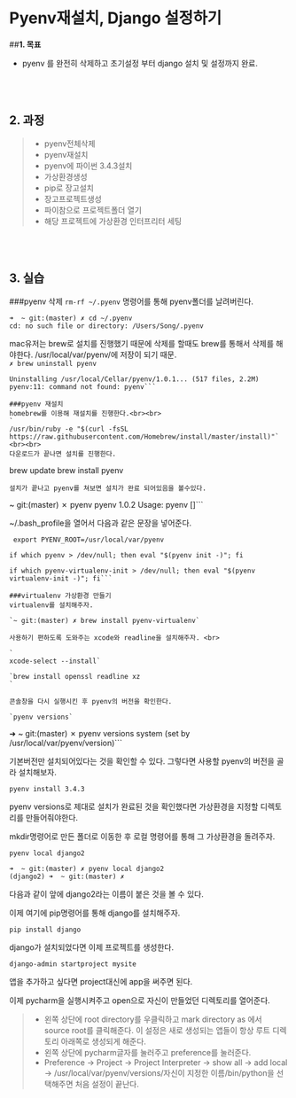 Pyenv재설치, Django 설정하기
====

##**1. 목표**
- pyenv 를 완전히 삭제하고 초기설정 부터 django 설치 및 설정까지 완료.

<br><br>

## 2. 과정
> - pyenv전체삭제 
> - pyenv재설치
> - pyenv에 파이썬 3.4.3설치 
> - 가상환경생성 
> - pip로 장고설치 
> - 장고프로젝트생성 
> - 파이참으로 프로젝트폴더 열기 
> - 해당 프로젝트에 가상환경 인터프리터 세팅

<br><br>

## 3. 실습
###pyenv 삭제
`rm-rf ~/.pyenv`
명령어를 통해 pyenv폴더를 날려버린다.<br>

```
➜  ~ git:(master) ✗ cd ~/.pyenv
cd: no such file or directory: /Users/Song/.pyenv
```

mac유저는 brew로 설치를 진행했기 때문에 삭제를 할때도 brew를 통해서 삭제를 해야한다. 
/usr/local/var/pyenv/에 저장이 되기 때문.
<br>
`✗ brew uninstall pyenv` 
```
Uninstalling /usr/local/Cellar/pyenv/1.0.1... (517 files, 2.2M)
pyenv:11: command not found: pyenv```

###pyenv 재설치
homebrew를 이용해 재설치를 진행한다.<br><br>
`
/usr/bin/ruby -e "$(curl -fsSL https://raw.githubusercontent.com/Homebrew/install/master/install)"`
<br><br>
다운로드가 끝나면 설치를 진행한다.
```
brew update
brew install pyenv
```
설치가 끝나고 pyenv를 쳐보면 설치가 완료 되어있음을 볼수있다.
```  
~ git:(master) ✗ pyenv
pyenv 1.0.2
Usage: pyenv <command> [<args>]```


~/.bash_profile을 열어서 다음과 같은 문장을 넣어준다.
```
 export PYENV_ROOT=/usr/local/var/pyenv

if which pyenv > /dev/null; then eval "$(pyenv init -)"; fi

if which pyenv-virtualenv-init > /dev/null; then eval "$(pyenv virtualenv-init -)"; fi```

###virtualenv 가상환경 만들기
virtualenv를 설치해주자.

`~ git:(master) ✗ brew install pyenv-virtualenv`

사용하기 편하도록 도와주는 xcode와 readline을 설치해주자. <br>

`
xcode-select --install`

`brew install openssl readline xz
`

콘솔창을 다시 실행시킨 후 pyenv의 버전을 확인한다.

`pyenv versions`

```
➜  ~ git:(master) ✗ pyenv versions
  system (set by /usr/local/var/pyenv/version)```

기본버전만 설치되어있다는 것을 확인할 수 있다.
그렇다면 사용할 pyenv의 버전을 골라 설치해보자.

`pyenv install 3.4.3`

pyenv versions로 제대로 설치가 완료된 것을 확인했다면 가상환경을 지정할 디렉토리를 만들어줘야한다.
<br>

mkdir명령어로 만든 폴더로 이동한 후 로컬 명령어를 통해 그 가상환경을 돌려주자.

`pyenv local django2`

```
➜  ~ git:(master) ✗ pyenv local django2
(django2) ➜  ~ git:(master) ✗
```
다음과 같이 앞에 django2라는 이름이 붙은 것을 볼 수 있다.

이제 여기에 pip명령어를 통해 django를 설치해주자.

`pip install django`

django가 설치되었다면 이제 프로젝트를 생성한다.

`django-admin startproject mysite`

앱을 추가하고 싶다면 project대신에 app을 써주면 된다.

이제 pycharm을 실행시켜주고 open으로 자신이 만들었던 디렉토리를 열어준다.

>- 왼쪽 상단에 root directory를 우클릭하고 mark directory as 에서 source root를 클릭해준다. 이 설정은 새로 생성되는 앱들이 항상 루트 디렉토리 아래쪽로 생성되게 해준다.
>- 왼쪽 상단에 pycharm글자를 눌러주고 preference를 눌러준다.
>- Preference -> Project -> Project Interpreter -> show all -> add local -> /usr/local/var/pyenv/versions/자신이 지정한 이름/bin/python을 선택해주면 처음 설정이 끝난다.
